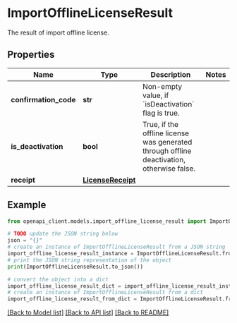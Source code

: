 # ImportOfflineLicenseResult

The result of import offline license.

## Properties

Name | Type | Description | Notes
------------ | ------------- | ------------- | -------------
**confirmation_code** | **str** | Non-empty value, if &#x60;isDeactivation&#x60; flag is true. | 
**is_deactivation** | **bool** | True, if the offline license was generated through offline deactivation, otherwise false. | 
**receipt** | [**LicenseReceipt**](LicenseReceipt.md) |  | 

## Example

```python
from openapi_client.models.import_offline_license_result import ImportOfflineLicenseResult

# TODO update the JSON string below
json = "{}"
# create an instance of ImportOfflineLicenseResult from a JSON string
import_offline_license_result_instance = ImportOfflineLicenseResult.from_json(json)
# print the JSON string representation of the object
print(ImportOfflineLicenseResult.to_json())

# convert the object into a dict
import_offline_license_result_dict = import_offline_license_result_instance.to_dict()
# create an instance of ImportOfflineLicenseResult from a dict
import_offline_license_result_from_dict = ImportOfflineLicenseResult.from_dict(import_offline_license_result_dict)
```
[[Back to Model list]](../README.md#documentation-for-models) [[Back to API list]](../README.md#documentation-for-api-endpoints) [[Back to README]](../README.md)


